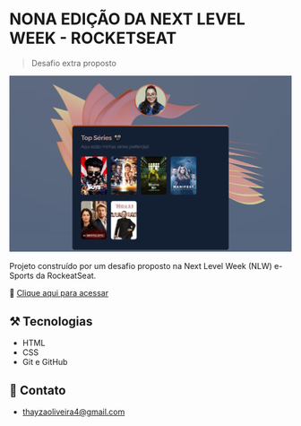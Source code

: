 # NONA EDIÇÃO DA NEXT LEVEL WEEK - ROCKETSEAT


> Desafio extra proposto

![preview](./github/preview.png)

Projeto construído por um desafio proposto na Next Level Week (NLW) e-Sports da RockeatSeat.

🔗 [Clique aqui para acessar](https://tthayza.github.io/DesafioExtra/)


## ⚒️ Tecnologias

- HTML
- CSS
- Git e GitHub

## 🧡 Contato

- thayzaoliveira4@gmail.com
